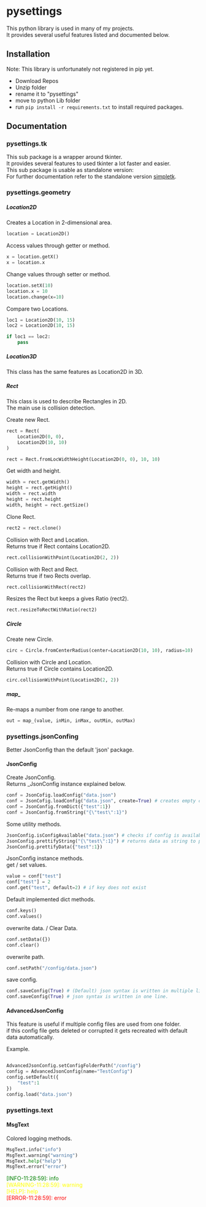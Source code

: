 # pysettings 
This python library is used in many of my projects. \
It provides several useful features listed and documented below.

## Installation
Note: This library is unfortunately not registered in pip yet.

* Download Repos
* Unzip folder
* rename it to "pysettings"
* move to python Lib folder 
* run ``pip install -r requirements.txt`` to install required packages.


## Documentation
### pysettings.tk
This sub package is a wrapper around tkinter. \
It provides several features to used tkinter a lot faster and easier. \
This sub package is usable as standalone version: \
For further documentation refer to the standalone version [simpletk](https://github.com/LOL-Hunter/tksimple).

### pysettings.geometry
##### Location2D
Creates a Location in 2-dimensional area.
```python
location = Location2D()
```
Access values through getter or method.
```python
x = location.getX()
x = location.x
```
Change values through setter or method.
```python
location.setX(10)
location.x = 10
location.change(x=10)
```
Compare two Locations.
```python
loc1 = Location2D(10, 15)
loc2 = Location2D(10, 15)

if loc1 == loc2:
    pass
```
##### Location3D
This class has the same features as Location2D in 3D.
##### Rect
This class is used to describe Rectangles in 2D. \
The main use is collision detection.

Create new Rect.
```python
rect = Rect(
    Location2D(0, 0),
    Location2D(10, 10)
)

rect = Rect.fromLocWidthHeight(Location2D(0, 0), 10, 10)
```
Get width and height.  
```python
width = rect.getWidth()
height = rect.getHight()
width = rect.width
height = rect.height
width, height = rect.getSize()
```
Clone Rect.
```python
rect2 = rect.clone()
```
Collision with Rect and Location. \
Returns true if Rect contains Location2D.  
```python
rect.collisionWithPoint(Location2D(2, 2))
```
Collision with Rect and Rect. \
Returns true if two Rects overlap.  
```python
rect.collisionWithRect(rect2)
```
Resizes the Rect but keeps a gives Ratio (rect2).  
```python
rect.resizeToRectWithRatio(rect2)
```
##### Circle
Create new Circle. 
```python
circ = Circle.fromCenterRadius(center=Location2D(10, 10), radius=10)
```
Collision with Circle and Location. \
Returns true if Circle contains Location2D.  
```python
circ.collisionWithPoint(Location2D(2, 2))
```
##### map_
Re-maps a number from one range to another.
```python
out = map_(value, inMin, inMax, outMin, outMax)
```

### pysettings.jsonConfing
Better JsonConfig than the default 'json' package.
#### JsonConfig
Create JsonConfig. \
Returns _JsonConfig instance explained below.
```python
conf = JsonCofig.loadConfig("data.json")
conf = JsonCofig.loadConfig("data.json", create=True) # creates empty config if it doesnt exist
conf = JsonConfig.fromDict({"test":1})
conf = JsonConfig.fromString("{\"test\":1}")
```
Some utility methods.  
```python
JsonConfig.isConfigAvailable("data.json") # checks if config is available
JsonConfig.prettifyString("{\"test\":1}") # returns data as string to print out.
JsonConfig.prettifyData({"test":1})
```
JsonConfig instance methods. \
get / set values.
```python
value = conf["test"]
conf["test"] = 2
conf.get("test", default=2) # if key does not exist
```
Default implemented dict methods.
```python
conf.keys()
conf.values()
```
overwrite data. / Clear Data.
```python
conf.setData({})
conf.clear()
```
overwrite path.
```python
conf.setPath("/config/data.json")
```
save config.
```python
conf.saveConfig(True) # (Default) json syntax is written in multiple lines.
conf.saveConfig(True) # json syntax is written in one line.
```
#### AdvancedJsonConfig
This feature is useful if multiple config files are used from one folder. \
if this config file gets deleted or corrupted it gets recreated with default data automatically.

Example.
```python

AdvancedJsonConfig.setConfigFolderPath("/config")
config = AdvancedJsonConfig(name="TestConfig")
config.setDefault({
    "test":1
})
config.load("data.json")
```

### pysettings.text
#### MsgText
Colored logging methods.
```python
MsgText.info("info")
MsgText.warning("warning")
MsgText.help("help")
MsgText.error("error")
```
<span style="color:green">[INFO-11:28:59]: info</span> \
<span style="color:yellow">[WARNING-11:28:59]: warning</span> \
<span style="color:yellow">[HELP]: help</span> \
<span style="color:red">[ERROR-11:28:59]: error</span>

